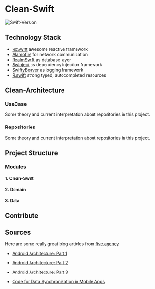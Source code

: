 # Clean-Swift
![Swift-Version](https://img.shields.io/badge/Swift-3.0.1-Purple.svg)


## Technology Stack

* [RxSwift](https://github.com/ReactiveX/RxSwift) awesome reactive framework
* [Alamofire](https://github.com/Alamofire/Alamofire) for network communication
* [RealmSwift](https://realm.io/docs/swift/latest/) as database layer
* [Swinject](https://github.com/Swinject/Swinject) as dependency injection framework
* [SwiftyBeaver](https://github.com/SwiftyBeaver/SwiftyBeaver) as logging framework
* [R.swift](https://github.com/mac-cain13/R.swift) strong typed, autocompleted resources

## Clean-Architecture

### UseCase

Some theory and current interpretation about repositories in this project.

### Repositories

Some theory and current interpretation about repositories in this project.

## Project Structure

### Modules

#### 1. Clean-Swift
#### 2. Domain
#### 3. Data

## Contribute

## Sources

Here are some really great blog articles from [five.agency](http://five.agency/)
* [Android Architecture: Part 1](http://five.agency/android-architecture-part-1-every-new-beginning-is-hard/)
* [Android Architecture: Part 2](http://five.agency/android-architecture-part-2-clean-architecture/)
* [Android Architecture: Part 3](http://five.agency/android-architecture-part-3-applying-clean-architecture-android/)

* [Code for Data Synchronization in Mobile Apps](https://de.slideshare.net/nikonelissen/appsyncorg-opensource-patterns-and-code-for-data-synchronization-in-mobile-apps)
